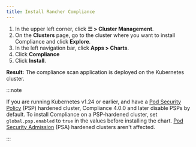 ```yaml
---
title: Install Rancher Compliance
---
```


<head>
  <link rel="canonical" href="https://ranchermanager.docs.rancher.com/how-to-guides/advanced-user-guides/compliance-scan-guides/install-rancher-compliance"/>
</head>

1. In the upper left corner, click **☰ > Cluster Management**.
1. On the **Clusters** page, go to the cluster where you want to install Compliance and click **Explore**.
1. In the left navigation bar, click **Apps > Charts**.
1. Click **Compliance**
1. Click **Install**.

**Result:** The compliance scan application is deployed on the Kubernetes cluster.

:::note

If you are running Kubernetes v1.24 or earlier, and have a [Pod Security Policy](../../new-user-guides/authentication-permissions-and-global-configuration/create-pod-security-policies.md) (PSP) hardened cluster, Compliance 4.0.0 and later disable PSPs by default. To install Compliance on a PSP-hardened cluster, set `global.psp.enabled` to `true` in the values before installing the chart. [Pod Security Admission](../../new-user-guides/authentication-permissions-and-global-configuration/pod-security-standards.md) (PSA) hardened clusters aren't affected.

:::
